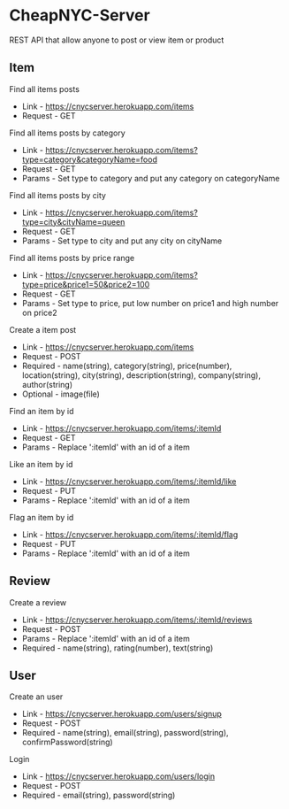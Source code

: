 # CheapNYC-Server

REST API that allow anyone to post or view item or product

## Item
Find all items posts
* Link - https://cnycserver.herokuapp.com/items
* Request - GET

Find all items posts by category
* Link - https://cnycserver.herokuapp.com/items?type=category&categoryName=food
* Request - GET
* Params - Set type to category and put any category on categoryName

Find all items posts by city
* Link - https://cnycserver.herokuapp.com/items?type=city&cityName=queen
* Request - GET
* Params - Set type to city and put any city on cityName

Find all items posts by price range
* Link - https://cnycserver.herokuapp.com/items?type=price&price1=50&price2=100
* Request - GET
* Params - Set type to price, put low number on price1 and high number on price2

Create a item post
* Link - https://cnycserver.herokuapp.com/items
* Request - POST
* Required - name(string), category(string), price(number), location(string), city(string), description(string), company(string), author(string)
* Optional - image(file)

Find an item by id
* Link - https://cnycserver.herokuapp.com/items/:itemId
* Request - GET
* Params - Replace ':itemId' with an id of a item

Like an item by id
* Link - https://cnycserver.herokuapp.com/items/:itemId/like
* Request - PUT
* Params - Replace ':itemId' with an id of a item

Flag an item by id
* Link - https://cnycserver.herokuapp.com/items/:itemId/flag
* Request - PUT
* Params - Replace ':itemId' with an id of a item

## Review
Create a review
* Link - https://cnycserver.herokuapp.com/items/:itemId/reviews
* Request - POST
* Params - Replace ':itemId' with an id of a item
* Required - name(string), rating(number), text(string)

## User
Create an user
* Link - https://cnycserver.herokuapp.com/users/signup
* Request - POST
* Required - name(string), email(string), password(string), confirmPassword(string)

Login
* Link - https://cnycserver.herokuapp.com/users/login
* Request - POST
* Required - email(string), password(string)